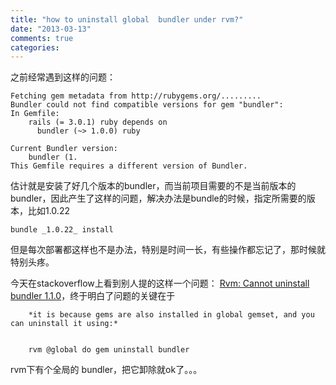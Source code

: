 ```yaml
---
title: "how to uninstall global  bundler under rvm?"
date: "2013-03-13"
comments: true
categories: 
---
```

	
之前经常遇到这样的问题：

	Fetching gem metadata from http://rubygems.org/.........
	Bundler could not find compatible versions for gem "bundler":
	In Gemfile:
	    rails (= 3.0.1) ruby depends on
	      bundler (~> 1.0.0) ruby
	
	Current Bundler version:
	    bundler (1.
	This Gemfile requires a different version of Bundler.
	
估计就是安装了好几个版本的bundler，而当前项目需要的不是当前版本的bundler，因此产生了这样的问题，解决办法是bundle的时候，指定所需要的版本，比如1.0.22
		
	bundle _1.0.22_ install
	
但是每次部署都这样也不是办法，特别是时间一长，有些操作都忘记了，那时候就特别头疼。


今天在stackoverflow上看到别人提的这样一个问题： [Rvm: Cannot uninstall bundler 1.1.0](http://stackoverflow.com/questions/9810108/rvm-cannot-uninstall-bundler-1-1-0)，终于明白了问题的关键在于

		*it is because gems are also installed in global gemset, and you can uninstall it using:*

	
		rvm @global do gem uninstall bundler
	
rvm下有个全局的 bundler，把它卸除就ok了。。。

